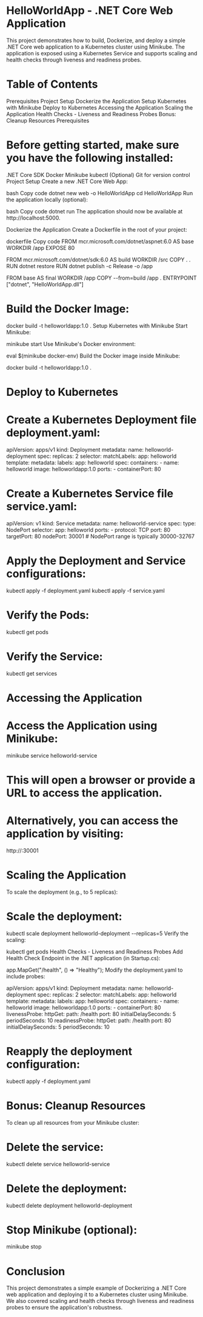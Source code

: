 # HelloWorldApp - .NET Core Web Application
This project demonstrates how to build, Dockerize, and deploy a simple .NET Core web application to a Kubernetes cluster using Minikube. The application is exposed using a Kubernetes Service and supports scaling and health checks through liveness and readiness probes.

# Table of Contents
Prerequisites
Project Setup
Dockerize the Application
Setup Kubernetes with Minikube
Deploy to Kubernetes
Accessing the Application
Scaling the Application
Health Checks - Liveness and Readiness Probes
Bonus: Cleanup Resources
Prerequisites
# Before getting started, make sure you have the following installed:

.NET Core SDK
Docker
Minikube
kubectl
(Optional) Git for version control
Project Setup
Create a new .NET Core Web App:

bash
Copy code
dotnet new web -o HelloWorldApp
cd HelloWorldApp
Run the application locally (optional):

bash
Copy code
dotnet run
The application should now be available at http://localhost:5000.

Dockerize the Application
Create a Dockerfile in the root of your project:

dockerfile
Copy code
FROM mcr.microsoft.com/dotnet/aspnet:6.0 AS base
WORKDIR /app
EXPOSE 80

FROM mcr.microsoft.com/dotnet/sdk:6.0 AS build
WORKDIR /src
COPY . .
RUN dotnet restore
RUN dotnet publish -c Release -o /app

FROM base AS final
WORKDIR /app
COPY --from=build /app .
ENTRYPOINT ["dotnet", "HelloWorldApp.dll"]

# Build the Docker Image:
docker build -t helloworldapp:1.0 .
Setup Kubernetes with Minikube
Start Minikube:

minikube start
Use Minikube's Docker environment:


eval $(minikube docker-env)
Build the Docker image inside Minikube:


docker build -t helloworldapp:1.0 .
# Deploy to Kubernetes
# Create a Kubernetes Deployment file deployment.yaml:

apiVersion: apps/v1
kind: Deployment
metadata:
  name: helloworld-deployment
spec:
  replicas: 2
  selector:
    matchLabels:
      app: helloworld
  template:
    metadata:
      labels:
        app: helloworld
    spec:
      containers:
      - name: helloworld
        image: helloworldapp:1.0
        ports:
        - containerPort: 80
# Create a Kubernetes Service file service.yaml:

apiVersion: v1
kind: Service
metadata:
  name: helloworld-service
spec:
  type: NodePort
  selector:
    app: helloworld
  ports:
    - protocol: TCP
      port: 80
      targetPort: 80
      nodePort: 30001  # NodePort range is typically 30000-32767
# Apply the Deployment and Service configurations:

kubectl apply -f deployment.yaml
kubectl apply -f service.yaml

# Verify the Pods:
kubectl get pods

# Verify the Service:
kubectl get services

# Accessing the Application
# Access the Application using Minikube:
minikube service helloworld-service

# This will open a browser or provide a URL to access the application.

# Alternatively, you can access the application by visiting:
http://<minikube-ip>:30001

# Scaling the Application
To scale the deployment (e.g., to 5 replicas):

# Scale the deployment:

kubectl scale deployment helloworld-deployment --replicas=5
Verify the scaling:


kubectl get pods
Health Checks - Liveness and Readiness Probes
Add Health Check Endpoint in the .NET application (in Startup.cs):

app.MapGet("/health", () => "Healthy");
Modify the deployment.yaml to include probes:


apiVersion: apps/v1
kind: Deployment
metadata:
  name: helloworld-deployment
spec:
  replicas: 2
  selector:
    matchLabels:
      app: helloworld
  template:
    metadata:
      labels:
        app: helloworld
    spec:
      containers:
      - name: helloworld
        image: helloworldapp:1.0
        ports:
        - containerPort: 80
        livenessProbe:
          httpGet:
            path: /health
            port: 80
          initialDelaySeconds: 5
          periodSeconds: 10
        readinessProbe:
          httpGet:
            path: /health
            port: 80
          initialDelaySeconds: 5
          periodSeconds: 10
          
# Reapply the deployment configuration:
kubectl apply -f deployment.yaml

# Bonus: Cleanup Resources
To clean up all resources from your Minikube cluster:

# Delete the service:
kubectl delete service helloworld-service

# Delete the deployment:
kubectl delete deployment helloworld-deployment

# Stop Minikube (optional):
minikube stop

# Conclusion
This project demonstrates a simple example of Dockerizing a .NET Core web application and deploying it to a Kubernetes cluster using Minikube. We also covered scaling and health checks through liveness and readiness probes to ensure the application's robustness.
